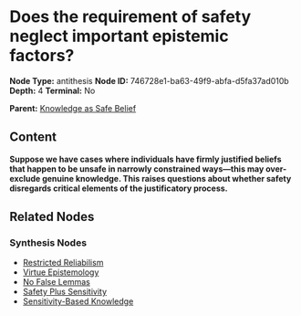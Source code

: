 # Does the requirement of safety neglect important epistemic factors?

**Node Type:** antithesis
**Node ID:** 746728e1-ba63-49f9-abfa-d5fa37ad010b
**Depth:** 4
**Terminal:** No

**Parent:** [Knowledge as Safe Belief](knowledge-as-safe-belief-synthesis-af0a37e1-1d76-4b17-b662-0d69eb78ee4a.md)

## Content

**Suppose we have cases where individuals have firmly justified beliefs that happen to be unsafe in narrowly constrained ways—this may over-exclude genuine knowledge. This raises questions about whether safety disregards critical elements of the justificatory process.**

## Related Nodes

### Synthesis Nodes

- [Restricted Reliabilism](restricted-reliabilism-synthesis-f277c518-3684-47dd-911b-c3ce64c82ec4.md)
- [Virtue Epistemology](virtue-epistemology-synthesis-78b8c060-8238-40b0-b578-9df23b3bc7cf.md)
- [No False Lemmas](no-false-lemmas-synthesis-308faa04-7546-476d-9dc3-9b0796bfde17.md)
- [Safety Plus Sensitivity](safety-plus-sensitivity-synthesis-1a82a106-c463-46b2-b4b0-3cd4de651836.md)
- [Sensitivity-Based Knowledge](sensitivity-based-knowledge-synthesis-1786baf0-8cda-40c8-bdb9-d5f0232c2e2a.md)
